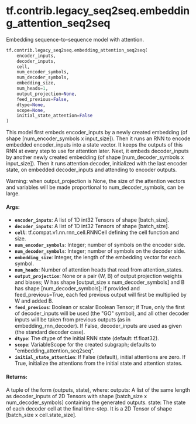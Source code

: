 <div itemscope itemtype="http://developers.google.com/ReferenceObject">
<meta itemprop="name" content="tf.contrib.legacy_seq2seq.embedding_attention_seq2seq" />
<meta itemprop="path" content="Stable" />
</div>

# tf.contrib.legacy_seq2seq.embedding_attention_seq2seq

Embedding sequence-to-sequence model with attention.

``` python
tf.contrib.legacy_seq2seq.embedding_attention_seq2seq(
    encoder_inputs,
    decoder_inputs,
    cell,
    num_encoder_symbols,
    num_decoder_symbols,
    embedding_size,
    num_heads=1,
    output_projection=None,
    feed_previous=False,
    dtype=None,
    scope=None,
    initial_state_attention=False
)
```

<!-- Placeholder for "Used in" -->

This model first embeds encoder_inputs by a newly created embedding (of shape
[num_encoder_symbols x input_size]). Then it runs an RNN to encode
embedded encoder_inputs into a state vector. It keeps the outputs of this
RNN at every step to use for attention later. Next, it embeds decoder_inputs
by another newly created embedding (of shape [num_decoder_symbols x
input_size]). Then it runs attention decoder, initialized with the last
encoder state, on embedded decoder_inputs and attending to encoder outputs.

Warning: when output_projection is None, the size of the attention vectors
and variables will be made proportional to num_decoder_symbols, can be large.

#### Args:


* <b>`encoder_inputs`</b>: A list of 1D int32 Tensors of shape [batch_size].
* <b>`decoder_inputs`</b>: A list of 1D int32 Tensors of shape [batch_size].
* <b>`cell`</b>: tf.compat.v1.nn.rnn_cell.RNNCell defining the cell function and size.
* <b>`num_encoder_symbols`</b>: Integer; number of symbols on the encoder side.
* <b>`num_decoder_symbols`</b>: Integer; number of symbols on the decoder side.
* <b>`embedding_size`</b>: Integer, the length of the embedding vector for each symbol.
* <b>`num_heads`</b>: Number of attention heads that read from attention_states.
* <b>`output_projection`</b>: None or a pair (W, B) of output projection weights and
  biases; W has shape [output_size x num_decoder_symbols] and B has shape
  [num_decoder_symbols]; if provided and feed_previous=True, each fed
  previous output will first be multiplied by W and added B.
* <b>`feed_previous`</b>: Boolean or scalar Boolean Tensor; if True, only the first of
  decoder_inputs will be used (the "GO" symbol), and all other decoder
  inputs will be taken from previous outputs (as in embedding_rnn_decoder).
  If False, decoder_inputs are used as given (the standard decoder case).
* <b>`dtype`</b>: The dtype of the initial RNN state (default: tf.float32).
* <b>`scope`</b>: VariableScope for the created subgraph; defaults to
  "embedding_attention_seq2seq".
* <b>`initial_state_attention`</b>: If False (default), initial attentions are zero. If
  True, initialize the attentions from the initial state and attention
  states.


#### Returns:

A tuple of the form (outputs, state), where:
  outputs: A list of the same length as decoder_inputs of 2D Tensors with
    shape [batch_size x num_decoder_symbols] containing the generated
    outputs.
  state: The state of each decoder cell at the final time-step.
    It is a 2D Tensor of shape [batch_size x cell.state_size].
